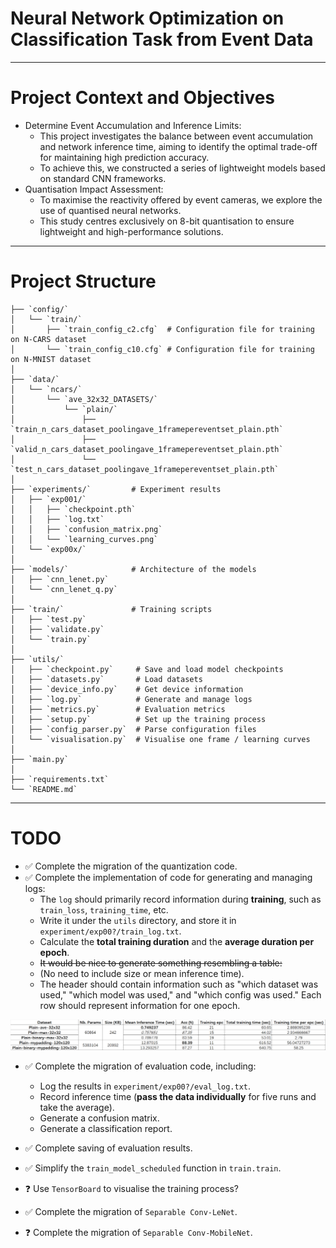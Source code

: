 
# Neural Network Optimization on Classification Task from Event Data

---
# Project Context and Objectives
- Determine Event Accumulation and Inference Limits:
  - This project investigates the balance between event accumulation and network inference time, aiming to identify the optimal trade-off for maintaining high prediction accuracy.
  - To achieve this, we constructed a series of lightweight models based on standard CNN frameworks.
- Quantisation Impact Assessment:
  - To maximise the reactivity offered by event cameras, we explore the use of quantised neural networks. 
  - This study centres exclusively on 8-bit quantisation to ensure lightweight and high-performance solutions.

---
# Project Structure

```plaintext
├── `config/`
│   └── `train/`
│       ├── `train_config_c2.cfg`  # Configuration file for training on N-CARS dataset  
│       └── `train_config_c10.cfg` # Configuration file for training on N-MNIST dataset
│
├── `data/`
│   └── `ncars/`
│       └── `ave_32x32_DATASETS/`
│           └── `plain/`
│               ├── `train_n_cars_dataset_poolingave_1framepereventset_plain.pth`
│               ├── `valid_n_cars_dataset_poolingave_1framepereventset_plain.pth`
│               └── `test_n_cars_dataset_poolingave_1framepereventset_plain.pth`
│
├── `experiments/`         # Experiment results
│   ├── `exp001/`
│   │   ├── `checkpoint.pth`
│   │   ├── `log.txt`
│   │   ├── `confusion_matrix.png`
│   │   └── `learning_curves.png`
│   └── `exp00x/`
│
├── `models/`              # Architecture of the models
│   ├── `cnn_lenet.py`
│   └── `cnn_lenet_q.py`
│
├── `train/`               # Training scripts
│   ├── `test.py`
│   ├── `validate.py`
│   └── `train.py`
│
├── `utils/`
│   ├── `checkpoint.py`     # Save and load model checkpoints
│   ├── `datasets.py`       # Load datasets
│   ├── `device_info.py`    # Get device information
│   ├── `log.py`            # Generate and manage logs
│   ├── `metrics.py`        # Evaluation metrics
│   ├── `setup.py`          # Set up the training process
│   ├── `config_parser.py`  # Parse configuration files
│   └── `visualisation.py`  # Visualise one frame / learning curves
│
├── `main.py`
│
├── `requirements.txt`
└── `README.md`
```

---
# TODO

[//]: # (- 完成quantization部分代码的移植)

[//]: # (- 完成生成和管理log的相关代码的实现 )

[//]: # (  - `log`应该主要负责记录**训练期间**的信息，就是`train_loss`,`training_time`等等)

[//]: # (  - 写在`utils`下面，然后存要存到`experiment/exp00?/train_log.txt`里)

[//]: # (  - 还要计算一个**训练**的 **总时长** 和 **一个epoch的平均时长**)

[//]: # (  - ~~最好能够生成一个类似表格的东东：~~)

[//]: # (  - （不需要size，mean inference time）)

[//]: # (  - 需要抬头有关“使用了哪个dataset”，“使用了哪个model”，“使用了哪个config”这样的信息，然后每一行是一个epoch的信息)

[//]: # ()
[//]: # (![img.png]&#40;img.png&#41;  )

[//]: # (  )
[//]: # ()
[//]: # (- 完成evaluation部分代码的移植，包括：)

[//]: # (  - 需要将结果记录在`experiment/exp00?/eval_log.txt`中)

[//]: # (  - inference time（**逐个**传入数据进行5次推断取平均）)

[//]: # (  - confusion matrix )

[//]: # (  - classification_report)

[//]: # (  )
[//]: # (- 完成evaluation结果的保存)

[//]: # (- 完成对于`train.train`中的`train_model_sheduled`函数的简洁化)

[//]: # (- 使用`Tensorboard`可视化训练过程？)

[//]: # (- 完成`Separable Conv-LeNet`的移植)

[//]: # (- 完成`Separable Conv-MobileNet`的移植)

- ✅ Complete the migration of the quantization code.
- ✅ Complete the implementation of code for generating and managing logs:  
  - The `log` should primarily record information during **training**, such as `train_loss`, `training_time`, etc.  
  - Write it under the `utils` directory, and store it in `experiment/exp00?/train_log.txt`.  
  - Calculate the **total training duration** and the **average duration per epoch**.  
  - ~~It would be nice to generate something resembling a table:~~  
  - (No need to include size or mean inference time).  
  - The header should contain information such as "which dataset was used," "which model was used," and "which config was used." Each row should represent information for one epoch.  

![img.png](img.png)  

- ✅ Complete the migration of evaluation code, including:  
  - Log the results in `experiment/exp00?/eval_log.txt`.  
  - Record inference time (**pass the data individually** for five runs and take the average).  
  - Generate a confusion matrix.  
  - Generate a classification report.  

- ✅ Complete saving of evaluation results.  
- ✅ Simplify the `train_model_scheduled` function in `train.train`.  
- ❓ Use `TensorBoard` to visualise the training process?  
- ✅ Complete the migration of `Separable Conv-LeNet`.  
- ❓ Complete the migration of `Separable Conv-MobileNet`.